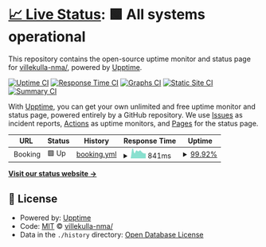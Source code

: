 # [📈 Live Status](https://villekulla-nma/.github.io/booking): <!--live status--> **🟩 All systems operational**

This repository contains the open-source uptime monitor and status page for [villekulla-nma/](https://villekulla-nma/.github.io/booking), powered by [Upptime](https://github.com/upptime/upptime).

[![Uptime CI](https://github.com/villekulla-nma//booking/workflows/Uptime%20CI/badge.svg)](https://github.com/villekulla-nma//booking/actions?query=workflow%3A%22Uptime+CI%22)
[![Response Time CI](https://github.com/villekulla-nma//booking/workflows/Response%20Time%20CI/badge.svg)](https://github.com/villekulla-nma//booking/actions?query=workflow%3A%22Response+Time+CI%22)
[![Graphs CI](https://github.com/villekulla-nma//booking/workflows/Graphs%20CI/badge.svg)](https://github.com/villekulla-nma//booking/actions?query=workflow%3A%22Graphs+CI%22)
[![Static Site CI](https://github.com/villekulla-nma//booking/workflows/Static%20Site%20CI/badge.svg)](https://github.com/villekulla-nma//booking/actions?query=workflow%3A%22Static+Site+CI%22)
[![Summary CI](https://github.com/villekulla-nma//booking/workflows/Summary%20CI/badge.svg)](https://github.com/villekulla-nma//booking/actions?query=workflow%3A%22Summary+CI%22)

With [Upptime](https://upptime.js.org), you can get your own unlimited and free uptime monitor and status page, powered entirely by a GitHub repository. We use [Issues](https://github.com/villekulla-nma//booking/issues) as incident reports, [Actions](https://github.com/villekulla-nma//booking/actions) as uptime monitors, and [Pages](https://villekulla-nma/.github.io/booking) for the status page.

<!--start: status pages-->
<!-- This summary is generated by Upptime (https://github.com/upptime/upptime) -->
<!-- Do not edit this manually, your changes will be overwritten -->
<!-- prettier-ignore -->
| URL | Status | History | Response Time | Uptime |
| --- | ------ | ------- | ------------- | ------ |
| <img alt="" src="https://icons.duckduckgo.com/ip3/null.ico" height="13"> Booking | 🟩 Up | [booking.yml](https://github.com/villekulla-nma/monitor-booking/commits/HEAD/history/booking.yml) | <details><summary><img alt="Response time graph" src="./graphs/booking/response-time-week.png" height="20"> 841ms</summary><br><a href="https://villekulla-nma.github.io/monitor-booking/history/booking"><img alt="Response time 858" src="https://img.shields.io/endpoint?url=https%3A%2F%2Fraw.githubusercontent.com%2Fvillekulla-nma%2Fmonitor-booking%2FHEAD%2Fapi%2Fbooking%2Fresponse-time.json"></a><br><a href="https://villekulla-nma.github.io/monitor-booking/history/booking"><img alt="24-hour response time 757" src="https://img.shields.io/endpoint?url=https%3A%2F%2Fraw.githubusercontent.com%2Fvillekulla-nma%2Fmonitor-booking%2FHEAD%2Fapi%2Fbooking%2Fresponse-time-day.json"></a><br><a href="https://villekulla-nma.github.io/monitor-booking/history/booking"><img alt="7-day response time 841" src="https://img.shields.io/endpoint?url=https%3A%2F%2Fraw.githubusercontent.com%2Fvillekulla-nma%2Fmonitor-booking%2FHEAD%2Fapi%2Fbooking%2Fresponse-time-week.json"></a><br><a href="https://villekulla-nma.github.io/monitor-booking/history/booking"><img alt="30-day response time 890" src="https://img.shields.io/endpoint?url=https%3A%2F%2Fraw.githubusercontent.com%2Fvillekulla-nma%2Fmonitor-booking%2FHEAD%2Fapi%2Fbooking%2Fresponse-time-month.json"></a><br><a href="https://villekulla-nma.github.io/monitor-booking/history/booking"><img alt="1-year response time 849" src="https://img.shields.io/endpoint?url=https%3A%2F%2Fraw.githubusercontent.com%2Fvillekulla-nma%2Fmonitor-booking%2FHEAD%2Fapi%2Fbooking%2Fresponse-time-year.json"></a></details> | <details><summary><a href="https://villekulla-nma.github.io/monitor-booking/history/booking">99.92%</a></summary><a href="https://villekulla-nma.github.io/monitor-booking/history/booking"><img alt="All-time uptime 98.70%" src="https://img.shields.io/endpoint?url=https%3A%2F%2Fraw.githubusercontent.com%2Fvillekulla-nma%2Fmonitor-booking%2FHEAD%2Fapi%2Fbooking%2Fuptime.json"></a><br><a href="https://villekulla-nma.github.io/monitor-booking/history/booking"><img alt="24-hour uptime 99.44%" src="https://img.shields.io/endpoint?url=https%3A%2F%2Fraw.githubusercontent.com%2Fvillekulla-nma%2Fmonitor-booking%2FHEAD%2Fapi%2Fbooking%2Fuptime-day.json"></a><br><a href="https://villekulla-nma.github.io/monitor-booking/history/booking"><img alt="7-day uptime 99.92%" src="https://img.shields.io/endpoint?url=https%3A%2F%2Fraw.githubusercontent.com%2Fvillekulla-nma%2Fmonitor-booking%2FHEAD%2Fapi%2Fbooking%2Fuptime-week.json"></a><br><a href="https://villekulla-nma.github.io/monitor-booking/history/booking"><img alt="30-day uptime 99.98%" src="https://img.shields.io/endpoint?url=https%3A%2F%2Fraw.githubusercontent.com%2Fvillekulla-nma%2Fmonitor-booking%2FHEAD%2Fapi%2Fbooking%2Fuptime-month.json"></a><br><a href="https://villekulla-nma.github.io/monitor-booking/history/booking"><img alt="1-year uptime 97.96%" src="https://img.shields.io/endpoint?url=https%3A%2F%2Fraw.githubusercontent.com%2Fvillekulla-nma%2Fmonitor-booking%2FHEAD%2Fapi%2Fbooking%2Fuptime-year.json"></a></details>

<!--end: status pages-->

[**Visit our status website →**](https://villekulla-nma/.github.io/booking)

## 📄 License

- Powered by: [Upptime](https://github.com/upptime/upptime)
- Code: [MIT](./LICENSE) © [villekulla-nma/](https://villekulla-nma/.github.io/booking)
- Data in the `./history` directory: [Open Database License](https://opendatacommons.org/licenses/odbl/1-0/)
